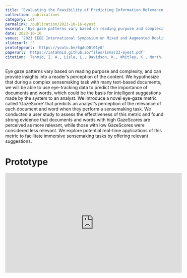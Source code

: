 ```yaml
---
title: "Evaluating the Feasibility of Predicting Information Relevance During Sensemaking with Eye Gaze Data"
collection: publications
category: ist
permalink: /publication/2023-10-16-eyest
excerpt: 'Eye gaze patterns vary based on reading purpose and complexity, and can provide insights into a reader’s perception of the content. We hypothesize that during a complex sensemaking task with many text-based documents, we will be able to use eye-tracking data to predict the importance of documents and words, which could be the basis for intelligent suggestions made by the system to an analyst. We introduce a novel eye-gaze metric called ‘GazeScore’ that predicts an analyst’s perception of the relevance of each document and word when they perform a sensemaking task. We conducted a user study to assess the effectiveness of this metric and found strong evidence that documents and words with high GazeScores are perceived as more relevant, while those with low GazeScores were considered less relevant. We explore potential real-time applications of this metric to facilitate immersive sensemaking tasks by offering relevant suggestions.'
date: 2023-10-16
venue: '2023 IEEE International Symposium on Mixed and Augmented Reality (ISMAR)'
slidesurl: ''
prototypeurl: 'https://youtu.be/6gAcD0t01y0'
paperurl: 'https://iatahmid.github.io/files/ismar23-eyest.pdf'
citation: 'Tahmid, I. A., Lisle, L., Davidson, K., Whitley, K., North, C., & Bowman, D. A. (2023, October). <em>Evaluating the Feasibility of Predicting Information Relevance During Sensemaking with Eye Gaze Data</em>. In 2023 IEEE International Symposium on Mixed and Augmented Reality (ISMAR) (pp. 713-722). IEEE.'
---
```


Eye gaze patterns vary based on reading purpose and complexity, and can provide insights into a reader’s perception of the content. We hypothesize that during a complex sensemaking task with many text-based documents, we will be able to use eye-tracking data to predict the importance of documents and words, which could be the basis for intelligent suggestions made by the system to an analyst. We introduce a novel eye-gaze metric called ‘GazeScore’ that predicts an analyst’s perception of the relevance of each document and word when they perform a sensemaking task. We conducted a user study to assess the effectiveness of this metric and found strong evidence that documents and words with high GazeScores are perceived as more relevant, while those with low GazeScores were considered less relevant. We explore potential real-time applications of this metric to facilitate immersive sensemaking tasks by offering relevant suggestions.

Prototype
==========
<iframe width="560" height="315" src="https://www.youtube.com/embed/6gAcD0t01y0?si=tXKx8sPWInQpjfIc" title="YouTube video player" frameborder="0" allow="accelerometer; autoplay; clipboard-write; encrypted-media; gyroscope; picture-in-picture; web-share" referrerpolicy="strict-origin-when-cross-origin" allowfullscreen></iframe>
